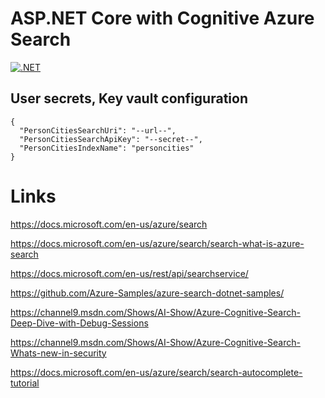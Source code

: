# ASP.NET Core with Cognitive Azure Search

[![.NET](https://github.com/jigarce/AspNetCoreAzureSearch/actions/workflows/dotnet.yml/badge.svg)](https://github.com/jigarce/AspNetCoreAzureSearch/actions/workflows/dotnet.yml)

 

## User secrets, Key vault configuration

```
{
  "PersonCitiesSearchUri": "--url--",
  "PersonCitiesSearchApiKey": "--secret--",
  "PersonCitiesIndexName": "personcities"
}
```
 

# Links

https://docs.microsoft.com/en-us/azure/search

https://docs.microsoft.com/en-us/azure/search/search-what-is-azure-search

https://docs.microsoft.com/en-us/rest/api/searchservice/

https://github.com/Azure-Samples/azure-search-dotnet-samples/

https://channel9.msdn.com/Shows/AI-Show/Azure-Cognitive-Search-Deep-Dive-with-Debug-Sessions

https://channel9.msdn.com/Shows/AI-Show/Azure-Cognitive-Search-Whats-new-in-security

https://docs.microsoft.com/en-us/azure/search/search-autocomplete-tutorial
